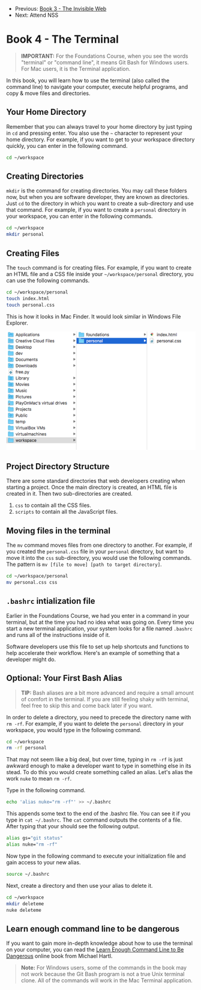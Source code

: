 <nav>
  <ul class="list list--books">
    <li class="left">
        <span>Previous:</span> <a href="../book-3-the-invisible-web">Book 3 - The Invisible Web</a>
    </li>
    <li class="right">
        <span>Next:</span> Attend NSS
    </li>
  </ul>
</nav>


# Book 4 - The Terminal

> **IMPORTANT:** For the Foundations Course, when you see the words "terminal" or "command line", it means Git Bash for Windows users. For Mac users, it is the Terminal application.

In this book, you will learn how to use the terminal (also called the command line) to navigate your computer, execute helpful programs, and copy & move files and directories.

## Your Home Directory

Remember that you can always travel to your home directory by just typing in `cd` and pressing enter. You also use the `~` character to represent your home directory. For example, if you want to get to your workspace directory quickly, you can enter in the following command.

```sh
cd ~/workspace
```

## Creating Directories

`mkdir` is the command for creating directories. You may call these folders now, but when you are software developer, they are known as directories. Just `cd` to the directory in which you want to create a sub-directory and use that command. For example, if you want to create a `personal` directory in your workspace, you can enter in the following commands.

```sh
cd ~/workspace
mkdir personal
```

## Creating Files

The `touch` command is for creating files. For example, if you want to create an HTML file and a CSS file inside your `~/workspace/personal` directory, you can use the following commands.

```sh
cd ~/workspace/personal
touch index.html
touch personal.css
```

This is how it looks in Mac Finder. It would look similar in Windows File Explorer.

![](./images/personal-directory.png)

## Project Directory Structure

There are some standard directories that web developers creating when starting a project. Once the main directory is created, an HTML file is created in it. Then two sub-directories are created.

1. `css` to contain all the CSS files.
1. `scripts` to contain all the JavaScript files.

## Moving files in the terminal

The `mv` command moves files from one directory to another. For example, if you created the `personal.css` file in your `personal` directory, but want to move it into the `css` sub-directory, you would use the following commands. The pattern is `mv [file to move] [path to target directory]`.

```sh
cd ~/workspace/personal
mv personal.css css
```

## `.bashrc` intialization file

Earlier in the Foundations Course, we had you enter in a command in your terminal, but at the time you had no idea what was going on. Every time you start a new terminal application, your system looks for a file named `.bashrc` and runs all of the instructions inside of it.

Software developers use this file to set up help shortcuts and functions to help accelerate their workflow. Here's an example of something that a developer might do.

## Optional: Your First Bash Alias

> **TIP:** Bash aliases are a bit more advanced and require a small amount of comfort in the terminal. If you are still feeling shaky with terminal, feel free to skip this and come back later if you want.

In order to delete a directory, you need to precede the directory name with `rm -rf`. For example, if you want to delete the `personal` directory in your workspace, you would type in the following command.

```sh
cd ~/workspace
rm -rf personal
```

That may not seem like a big deal, but over time, typing in `rm -rf` is just awkward enough to make a developer want to type in something else in its stead. To do this you would create something called an alias. Let's alias the work `nuke` to mean `rm -rf`.

Type in the following command.

```sh
echo 'alias nuke="rm -rf"' >> ~/.bashrc
```

This appends some text to the end of the .bashrc file. You can see it if you type in `cat ~/.bashrc`. The `cat` command outputs the contents of a file. After typing that your should see the following output.

```sh
alias gs="git status"
alias nuke="rm -rf"
```

Now type in the following command to execute your initialization file and gain access to your new alias.

```sh
source ~/.bashrc
```

Next, create a directory and then use your alias to delete it.

```sh
cd ~/workspace
mkdir deleteme
nuke deleteme
```

## Learn enough command line to be dangerous

If you want to gain more in-depth knowledge about how to use the terminal on your computer, you can read the [Learn Enough Command Line to Be Dangerous](https://www.learnenough.com/command-line-tutorial/basics) online book from Michael Hartl.

> **Note:** For Windows users, some of the commands in the book may not work because the Git Bash program is not a true Unix terminal clone. All of the commands will work in the Mac Terminal application.

